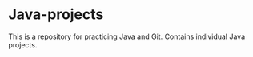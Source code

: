 # Java-projects

This is a repository for practicing Java and Git.
Contains individual Java projects.
